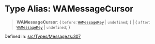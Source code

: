 # Type Alias: WAMessageCursor

> **WAMessageCursor**: \{ `before`: [`WAMessageKey`](WAMessageKey.md) \| `undefined`; \} \| \{ `after`: [`WAMessageKey`](WAMessageKey.md) \| `undefined`; \}

Defined in: [src/Types/Message.ts:307](https://github.com/Fokusdotid/Baileys/blob/c2e37a764497a58082d1525ba2f083f341e3eefa/src/Types/Message.ts#L307)
